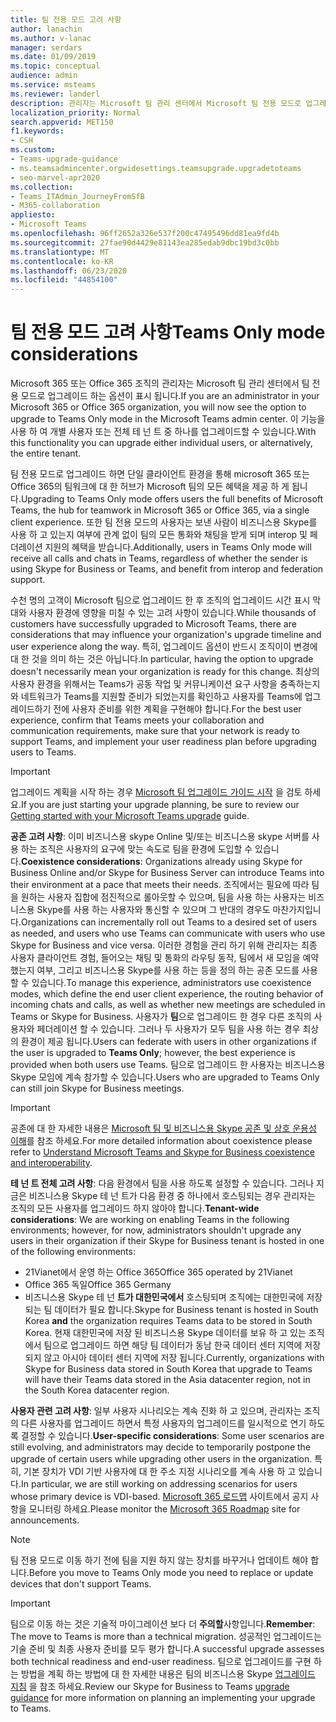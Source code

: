 ```yaml
---
title: 팀 전용 모드 고려 사항
author: lanachin
ms.author: v-lanac
manager: serdars
ms.date: 01/09/2019
ms.topic: conceptual
audience: admin
ms.service: msteams
ms.reviewer: landerl
description: 관리자는 Microsoft 팀 관리 센터에서 Microsoft 팀 전용 모드로 업그레이드를 준비 하는 방법에 대해 알아볼 수 있습니다.
localization_priority: Normal
search.appverid: MET150
f1.keywords:
- CSH
ms.custom:
- Teams-upgrade-guidance
- ms.teamsadmincenter.orgwidesettings.teamsupgrade.upgradetoteams
- seo-marvel-apr2020
ms.collection:
- Teams_ITAdmin_JourneyFromSfB
- M365-collaboration
appliesto:
- Microsoft Teams
ms.openlocfilehash: 96ff2652a326e537f200c47495496dd81ea9fd4b
ms.sourcegitcommit: 27fae90d4429e81143ea285edab9dbc19bd3c0bb
ms.translationtype: MT
ms.contentlocale: ko-KR
ms.lasthandoff: 06/23/2020
ms.locfileid: "44854100"
---
```

# <a name="teams-only-mode-considerations"></a><span data-ttu-id="7d32a-103">팀 전용 모드 고려 사항</span><span class="sxs-lookup"><span data-stu-id="7d32a-103">Teams Only mode considerations</span></span>

<span data-ttu-id="7d32a-104">Microsoft 365 또는 Office 365 조직의 관리자는 Microsoft 팀 관리 센터에서 팀 전용 모드로 업그레이드 하는 옵션이 표시 됩니다.</span><span class="sxs-lookup"><span data-stu-id="7d32a-104">If you are an administrator in your Microsoft 365 or Office 365 organization, you will now see the option to upgrade to Teams Only mode in the Microsoft Teams admin center.</span></span> <span data-ttu-id="7d32a-105">이 기능을 사용 하 여 개별 사용자 또는 전체 테 넌 트 중 하나를 업그레이드할 수 있습니다.</span><span class="sxs-lookup"><span data-stu-id="7d32a-105">With this functionality you can upgrade either individual users, or alternatively, the entire tenant.</span></span>  

<span data-ttu-id="7d32a-106">팀 전용 모드로 업그레이드 하면 단일 클라이언트 환경을 통해 microsoft 365 또는 Office 365의 팀워크에 대 한 허브가 Microsoft 팀의 모든 혜택을 제공 하 게 됩니다.</span><span class="sxs-lookup"><span data-stu-id="7d32a-106">Upgrading to Teams Only mode offers users the full benefits of Microsoft Teams, the hub for teamwork in Microsoft 365 or Office 365, via a single client experience.</span></span> <span data-ttu-id="7d32a-107">또한 팀 전용 모드의 사용자는 보낸 사람이 비즈니스용 Skype를 사용 하 고 있는지 여부에 관계 없이 팀의 모든 통화와 채팅을 받게 되며 interop 및 페더레이션 지원의 혜택을 받습니다.</span><span class="sxs-lookup"><span data-stu-id="7d32a-107">Additionally, users in Teams Only mode will receive all calls and chats in Teams, regardless of whether the sender is using Skype for Business or Teams, and benefit from interop and federation support.</span></span>

<span data-ttu-id="7d32a-108">수천 명의 고객이 Microsoft 팀으로 업그레이드 한 후 조직의 업그레이드 시간 표시 막대와 사용자 환경에 영향을 미칠 수 있는 고려 사항이 있습니다.</span><span class="sxs-lookup"><span data-stu-id="7d32a-108">While thousands of customers have successfully upgraded to Microsoft Teams, there are considerations that may influence your organization's upgrade timeline and user experience along the way.</span></span> <span data-ttu-id="7d32a-109">특히, 업그레이드 옵션이 반드시 조직이이 변경에 대 한 것을 의미 하는 것은 아닙니다.</span><span class="sxs-lookup"><span data-stu-id="7d32a-109">In particular, having the option to upgrade doesn't necessarily mean your organization is ready for this change.</span></span> <span data-ttu-id="7d32a-110">최상의 사용자 환경을 위해서는 Teams가 공동 작업 및 커뮤니케이션 요구 사항을 충족하는지와 네트워크가 Teams를 지원할 준비가 되었는지를 확인하고 사용자를 Teams에 업그레이드하기 전에 사용자 준비를 위한 계획을 구현해야 합니다.</span><span class="sxs-lookup"><span data-stu-id="7d32a-110">For the best user experience, confirm that Teams meets your collaboration and communication requirements, make sure that your network is ready to support Teams, and implement your user readiness plan before upgrading users to Teams.</span></span> 

> [!IMPORTANT]
> <span data-ttu-id="7d32a-111">업그레이드 계획을 시작 하는 경우 [Microsoft 팀 업그레이드 가이드 시작](upgrade-start-here.md) 을 검토 하세요.</span><span class="sxs-lookup"><span data-stu-id="7d32a-111">If you are just starting your upgrade planning, be sure to review our [Getting started with your Microsoft Teams upgrade](upgrade-start-here.md) guide.</span></span> 

<span data-ttu-id="7d32a-112">**공존 고려 사항**: 이미 비즈니스용 skype Online 및/또는 비즈니스용 skype 서버를 사용 하는 조직은 사용자의 요구에 맞는 속도로 팀을 환경에 도입할 수 있습니다.</span><span class="sxs-lookup"><span data-stu-id="7d32a-112">**Coexistence considerations**: Organizations already using Skype for Business Online and/or Skype for Business Server can introduce Teams into their environment at a pace that meets their needs.</span></span> <span data-ttu-id="7d32a-113">조직에서는 필요에 따라 팀을 원하는 사용자 집합에 점진적으로 롤아웃할 수 있으며, 팀을 사용 하는 사용자는 비즈니스용 Skype를 사용 하는 사용자와 통신할 수 있으며 그 반대의 경우도 마찬가지입니다.</span><span class="sxs-lookup"><span data-stu-id="7d32a-113">Organizations can incrementally roll out Teams to a desired set of users as needed, and users who use Teams can communicate with users who use Skype for Business and vice versa.</span></span> <span data-ttu-id="7d32a-114">이러한 경험을 관리 하기 위해 관리자는 최종 사용자 클라이언트 경험, 들어오는 채팅 및 통화의 라우팅 동작, 팀에서 새 모임을 예약 했는지 여부, 그리고 비즈니스용 Skype를 사용 하는 등을 정의 하는 공존 모드를 사용할 수 있습니다.</span><span class="sxs-lookup"><span data-stu-id="7d32a-114">To manage this experience, administrators use coexistence modes, which define the end user client experience, the routing behavior of incoming chats and calls, as well as whether new meetings are scheduled in Teams or Skype for Business.</span></span> <span data-ttu-id="7d32a-115">사용자가 **팀**으로 업그레이드 한 경우 다른 조직의 사용자와 페더레이션 할 수 있습니다. 그러나 두 사용자가 모두 팀을 사용 하는 경우 최상의 환경이 제공 됩니다.</span><span class="sxs-lookup"><span data-stu-id="7d32a-115">Users can federate with users in other organizations if the user is upgraded to **Teams Only**; however, the best experience is provided when both users use Teams.</span></span> <span data-ttu-id="7d32a-116">팀으로 업그레이드 한 사용자는 비즈니스용 Skype 모임에 계속 참가할 수 있습니다.</span><span class="sxs-lookup"><span data-stu-id="7d32a-116">Users who are upgraded to Teams Only can still join Skype for Business meetings.</span></span> 

> [!IMPORTANT]
> <span data-ttu-id="7d32a-117">공존에 대 한 자세한 내용은 [Microsoft 팀 및 비즈니스용 Skype 공존 및 상호 운용성 이해](teams-and-skypeforbusiness-coexistence-and-interoperability.md)를 참조 하세요.</span><span class="sxs-lookup"><span data-stu-id="7d32a-117">For more detailed information about coexistence please refer to [Understand Microsoft Teams and Skype for Business coexistence and interoperability](teams-and-skypeforbusiness-coexistence-and-interoperability.md).</span></span> 

<span data-ttu-id="7d32a-118">**테 넌 트 전체 고려 사항**: 다음 환경에서 팀을 사용 하도록 설정할 수 있습니다. 그러나 지금은 비즈니스용 Skype 테 넌 트가 다음 환경 중 하나에서 호스팅되는 경우 관리자는 조직의 모든 사용자를 업그레이드 하지 않아야 합니다.</span><span class="sxs-lookup"><span data-stu-id="7d32a-118">**Tenant-wide considerations**: We are working on enabling Teams in the following environments; however, for now, administrators shouldn't upgrade any users in their organization if their Skype for Business tenant is hosted in one of the following environments:</span></span>

 - <span data-ttu-id="7d32a-119">21Vianet에서 운영 하는 Office 365</span><span class="sxs-lookup"><span data-stu-id="7d32a-119">Office 365 operated by 21Vianet</span></span>
 - <span data-ttu-id="7d32a-120">Office 365 독일</span><span class="sxs-lookup"><span data-stu-id="7d32a-120">Office 365 Germany</span></span>
 - <span data-ttu-id="7d32a-121">비즈니스용 Skype 테 넌 **트가 대한민국에서** 호스팅되며 조직에는 대한민국에 저장 되는 팀 데이터가 필요 합니다.</span><span class="sxs-lookup"><span data-stu-id="7d32a-121">Skype for Business tenant is hosted in South Korea **and** the organization requires Teams data to be stored in South Korea.</span></span> <span data-ttu-id="7d32a-122">현재 대한민국에 저장 된 비즈니스용 Skype 데이터를 보유 하 고 있는 조직에서 팀으로 업그레이드 하면 해당 팀 데이터가 동남 한국 데이터 센터 지역에 저장 되지 않고 아시아 데이터 센터 지역에 저장 됩니다.</span><span class="sxs-lookup"><span data-stu-id="7d32a-122">Currently, organizations with Skype for Business data stored in South Korea that upgrade to Teams will have their Teams data stored in the Asia datacenter region, not in the South Korea datacenter region.</span></span>

<span data-ttu-id="7d32a-123">**사용자 관련 고려 사항**: 일부 사용자 시나리오는 계속 진화 하 고 있으며, 관리자는 조직의 다른 사용자를 업그레이드 하면서 특정 사용자의 업그레이드를 일시적으로 연기 하도록 결정할 수 있습니다.</span><span class="sxs-lookup"><span data-stu-id="7d32a-123">**User-specific considerations**: Some user scenarios are still evolving, and administrators may decide to temporarily postpone the upgrade of certain users while upgrading other users in the organization.</span></span> <span data-ttu-id="7d32a-124">특히, 기본 장치가 VDI 기반 사용자에 대 한 주소 지정 시나리오를 계속 사용 하 고 있습니다.</span><span class="sxs-lookup"><span data-stu-id="7d32a-124">In particular, we are still working on addressing scenarios for users whose primary device is VDI-based.</span></span> <span data-ttu-id="7d32a-125">[Microsoft 365 로드맵](https://www.microsoft.com/microsoft-365/roadmap) 사이트에서 공지 사항을 모니터링 하세요.</span><span class="sxs-lookup"><span data-stu-id="7d32a-125">Please monitor the [Microsoft 365 Roadmap](https://www.microsoft.com/microsoft-365/roadmap) site for announcements.</span></span>

> [!NOTE]
> <span data-ttu-id="7d32a-126">팀 전용 모드로 이동 하기 전에 팀을 지원 하지 않는 장치를 바꾸거나 업데이트 해야 합니다.</span><span class="sxs-lookup"><span data-stu-id="7d32a-126">Before you move to Teams Only mode you need to replace or update devices that don't support Teams.</span></span> 

> [!IMPORTANT]
> <span data-ttu-id="7d32a-127">팀으로 이동 하는 것은 기술적 마이그레이션 보다 더 **주의할**사항입니다.</span><span class="sxs-lookup"><span data-stu-id="7d32a-127">**Remember**: The move to Teams is more than a technical migration.</span></span> <span data-ttu-id="7d32a-128">성공적인 업그레이드는 기술 준비 및 최종 사용자 준비를 모두 평가 합니다.</span><span class="sxs-lookup"><span data-stu-id="7d32a-128">A successful upgrade assesses both technical readiness and end-user readiness.</span></span> <span data-ttu-id="7d32a-129">팀으로 업그레이드를 구현 하는 방법을 계획 하는 방법에 대 한 자세한 내용은 팀의 비즈니스용 Skype [업그레이드 지침](upgrade-framework.md) 을 참조 하세요.</span><span class="sxs-lookup"><span data-stu-id="7d32a-129">Review our Skype for Business to Teams [upgrade guidance](upgrade-framework.md) for more information on planning an implementing your upgrade to Teams.</span></span>  

